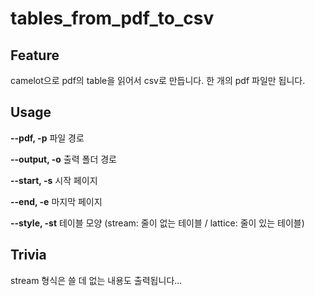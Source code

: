 # tables_from_pdf_to_csv

## Feature
camelot으로 pdf의 table을 읽어서 csv로 만듭니다.
한 개의 pdf 파일만 됩니다.

## Usage
**--pdf, -p**    파일 경로

**--output, -o**    출력 폴더 경로

**--start, -s**    시작 페이지

**--end, -e**    마지막 페이지

**--style, -st**   테이블 모양 (stream: 줄이 없는 테이블 / lattice: 줄이 있는 테이블)


## Trivia
stream 형식은 쓸 데 없는 내용도 출력됩니다...
